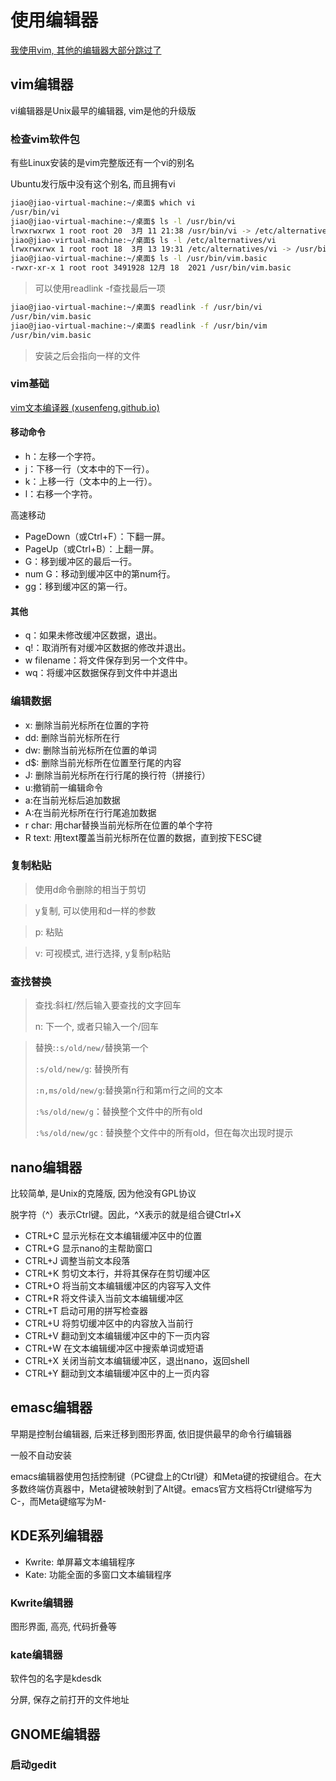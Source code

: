 # 使用编辑器

<u>我使用vim, 其他的编辑器大部分跳过了</u>

## vim编辑器

vi编辑器是Unix最早的编辑器, vim是他的升级版

### 检查vim软件包

有些Linux安装的是vim完整版还有一个vi的别名

Ubuntu发行版中没有这个别名, 而且拥有vi

```bash
jiao@jiao-virtual-machine:~/桌面$ which vi
/usr/bin/vi
jiao@jiao-virtual-machine:~/桌面$ ls -l /usr/bin/vi
lrwxrwxrwx 1 root root 20  3月 11 21:38 /usr/bin/vi -> /etc/alternatives/vi
jiao@jiao-virtual-machine:~/桌面$ ls -l /etc/alternatives/vi 
lrwxrwxrwx 1 root root 18  3月 13 19:31 /etc/alternatives/vi -> /usr/bin/vim.basic
jiao@jiao-virtual-machine:~/桌面$ ls -l /usr/bin/vim.basic 
-rwxr-xr-x 1 root root 3491928 12月 18  2021 /usr/bin/vim.basic
```

> 可以使用readlink -f查找最后一项

```bash
jiao@jiao-virtual-machine:~/桌面$ readlink -f /usr/bin/vi
/usr/bin/vim.basic
jiao@jiao-virtual-machine:~/桌面$ readlink -f /usr/bin/vim
/usr/bin/vim.basic
```

> 安装之后会指向一样的文件

### vim基础

[vim文本编译器 (xusenfeng.github.io)](https://xusenfeng.github.io/2022/07/vim/)

#### 移动命令

+ h：左移一个字符。
+ j：下移一行（文本中的下一行）。
+ k：上移一行（文本中的上一行）。
+ l：右移一个字符。

高速移动

+ PageDown（或Ctrl+F）：下翻一屏。
+ PageUp（或Ctrl+B）：上翻一屏。
+ G：移到缓冲区的最后一行。
+ num G：移动到缓冲区中的第num行。
+ gg：移到缓冲区的第一行。

#### 其他

+ q：如果未修改缓冲区数据，退出。
+ q!：取消所有对缓冲区数据的修改并退出。
+ w filename：将文件保存到另一个文件中。
+ wq：将缓冲区数据保存到文件中并退出

### 编辑数据

+ x: 删除当前光标所在位置的字符
+ dd: 删除当前光标所在行
+ dw: 删除当前光标所在位置的单词
+ d$: 删除当前光标所在位置至行尾的内容
+ J: 删除当前光标所在行行尾的换行符（拼接行）
+ u:撤销前一编辑命令
+ a:在当前光标后追加数据
+ A:在当前光标所在行行尾追加数据
+ r char: 用char替换当前光标所在位置的单个字符
+ R text: 用text覆盖当前光标所在位置的数据，直到按下ESC键

### 复制粘贴

> 使用d命令删除的相当于剪切

> y复制, 可以使用和d一样的参数

> p: 粘贴

> v: 可视模式, 进行选择, y复制p粘贴

### 查找替换

> 查找:斜杠/然后输入要查找的文字回车
>
> n: 下一个, 或者只输入一个/回车

> 替换:`:s/old/new/`替换第一个
>
> `:s/old/new/g`: 替换所有
>
> `:n,ms/old/new/g`:替换第n行和第m行之间的文本
>
> `:%s/old/new/g`：替换整个文件中的所有old
>
> `:%s/old/new/gc：`替换整个文件中的所有old，但在每次出现时提示

## nano编辑器

比较简单, 是Unix的克隆版, 因为他没有GPL协议

脱字符（^）表示Ctrl键。因此，^X表示的就是组合键Ctrl+X

+ CTRL+C 显示光标在文本编辑缓冲区中的位置
+ CTRL+G 显示nano的主帮助窗口
+ CTRL+J 调整当前文本段落
+ CTRL+K 剪切文本行，并将其保存在剪切缓冲区
+ CTRL+O 将当前文本编辑缓冲区的内容写入文件
+ CTRL+R 将文件读入当前文本编辑缓冲区
+ CTRL+T 启动可用的拼写检查器
+ CTRL+U 将剪切缓冲区中的内容放入当前行
+ CTRL+V 翻动到文本编辑缓冲区中的下一页内容
+ CTRL+W 在文本编辑缓冲区中搜索单词或短语
+ CTRL+X 关闭当前文本编辑缓冲区，退出nano，返回shell
+ CTRL+Y 翻动到文本编辑缓冲区中的上一页内容

## emasc编辑器

早期是控制台编辑器, 后来迁移到图形界面, 依旧提供最早的命令行编辑器

一般不自动安装

emacs编辑器使用包括控制键（PC键盘上的Ctrl键）和Meta键的按键组合。在大多数终端仿真器中，Meta键被映射到了Alt键。emacs官方文档将Ctrl键缩写为C-，而Meta键缩写为M-

## KDE系列编辑器

+ Kwrite: 单屏幕文本编辑程序
+ Kate: 功能全面的多窗口文本编辑程序

### Kwrite编辑器

图形界面, 高亮, 代码折叠等

### kate编辑器

软件包的名字是kdesdk

分屏, 保存之前打开的文件地址

## GNOME编辑器

### 启动gedit



























































